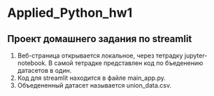 # Applied_Python_hw1

## Проект домашнего задания по streamlit
1. Веб-страница открывается локальное, через тетрадку jupyter-notebook. В самой тетрадке представлен код по бъеденению датасетов в один. 
2. Код для streamlit находится в файле main_app.py.
3. Объедененный датасет называется union_data.csv.

